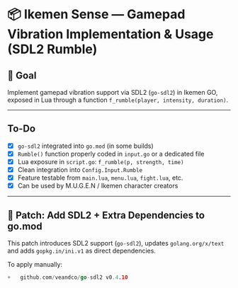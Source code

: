 # 📦 Ikemen Sense — Gamepad Vibration Implementation & Usage (SDL2 Rumble)

## 🔧 Goal
Implement gamepad vibration support via SDL2 (`go-sdl2`) in Ikemen GO, exposed in Lua through a function `f_rumble(player, intensity, duration)`.

---

## To-Do
- [x] `go-sdl2` integrated into `go.mod` (in some builds)
- [x] `Rumble()` function properly coded in `input.go` or a dedicated file
- [x] Lua exposure in `script.go`: `f_rumble(p, strength, time)`
- [x] Clean integration into `Config.Input.Rumble`
- [x] Feature testable from `main.lua`, `menu.lua`, `fight.lua`, etc.
- [x] Can be used by M.U.G.E.N / Ikemen character creators

---

## 🧩 Patch: Add SDL2 + Extra Dependencies to go.mod

This patch introduces SDL2 support (`go-sdl2`), updates `golang.org/x/text` and adds `gopkg.in/ini.v1` as direct dependencies.

To apply manually:

```go
+	github.com/veandco/go-sdl2 v0.4.10

